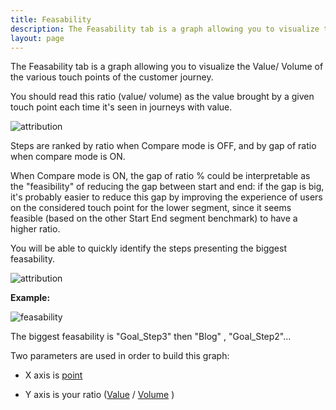 ```yaml
---
title: Feasability
description: The Feasability tab is a graph allowing you to visualize the Value/ Volume of the various touch points of the customer journey.
layout: page
---
```


The Feasability tab is a graph allowing you to visualize the Value/ Volume of the various touch points of the customer journey.

You should read this ratio (value/ volume) as the value brought by a given touch point each time it's seen in journeys with value.

![attribution]({{site.url}}/{{site.baseurl}}/core_app/old/journey/web_application/dashboard/attribution/images/Attribution_Concept.png)

Steps are ranked by ratio when Compare mode is OFF, and by gap of ratio when compare mode is ON.

When Compare mode is ON, the gap of ratio % could be interpretable as the "feasibility" of reducing the gap between start and end: if the gap is big, it's probably easier to reduce this gap by improving the experience of users on the considered touch point for the lower segment, since it seems feasible (based on the other Start End segment benchmark) to have a higher ratio.

You will be able to quickly identify the steps presenting the biggest feasability.

![attribution]({{site.url}}/{{site.baseurl}}/core_app/old/journey/web_application/dashboard/attribution/images/Value_Comparison.png)

**Example:**

![feasability]({{site.url}}/{{site.baseurl}}/core_app/old/journey/web_application/dashboard/attribution/images/feasability.png)

The biggest feasability  is "Goal_Step3" then "Blog" , "Goal_Step2"...

Two parameters are used in order to build this graph:

* X axis is [point]({{site.url}}/{{site.baseurl}}/core_app/old/journey/web_application/dashboard/attribution/data)

* Y axis is your ratio ([Value]({{site.url}}/{{site.baseurl}}/core_app/old/journey/web_application/dashboard/attribution/data) / [Volume]({{site.url}}/{{site.baseurl}}/core_app/old/journey/web_application/dashboard/attribution/data) )
